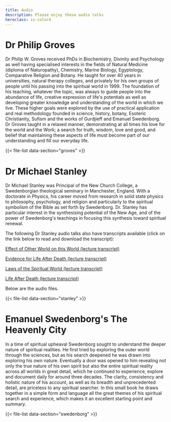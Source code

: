 ```yaml
---
title: Audio
description: Please enjoy these audio talks
heroclass: is-color4
---
```


# Dr Philip Groves

Dr Philip W. Groves received PhDs in Biochemistry, Divinity and Psychology as well having specialised interests in the fields of Natural Medicine (diploma of Naturopathy), Chemistry, Marine Biology, Egyptology, Comparative Religion and Botany. He taught for over 40 years in universities, natural therapy colleges, and privately for his own groups of people until his passing into the spiritual world in 1999. The foundation of his teaching, whatever the topic, was always to guide people into the abundance of life, creative expression of life's potentials as well as developing greater knowledge and understanding of the world in which we live. These higher goals were explored by the use of practical application and real methodology founded in science, history, botany, Esoteric Christianity, Sufism and the works of Gurdjieff and Emanuel Swedenborg. Dr Groves taught in a relaxed manner, demonstrating at all times his love for the world and the Work; a search for truth, wisdom, love and good, and belief that maintaining these aspects of life must become part of our understanding and fill our everyday life.

{{< file-list data-section="groves" >}}

# Dr Michael Stanley

Dr Michael Stanley was Principal of the New Church College, a Swedenborgian theological seminary in Manchester, England. With a doctorate in Physics, his career moved from research in solid state physics to philosophy, psychology, and religion and particularly to the spiritual symbolism of the Bible as set forth by Swedenborg. Dr. Stanley has particular interest in the synthesising potential of the New Age, and of the power of Swedenborg's teachings in focusing this synthesis toward spiritual renewal.

The following Dr Stanley audio talks also have transcripts available (click on the link below to read and download the transcript):

[Effect of Other World on this World (lecture transcript)](https://static.swedenborg.com.au/pdf/transcripts/DrMichaelStanley_Other-World-Effect-on-This-World_transcript.pdf) 

[Evidence for Life After Death (lecture transcript)](https://static.swedenborg.com.au/pdf/transcripts/DrMichaelStanley_Evidence-of-Life-After-Death_transcript.pdf) 

[Laws of the Spiritual World (lecture transcript)](https://static.swedenborg.com.au/pdf/transcripts/DrMichaelStanley_Laws-of-the-Spiritual-World_transcript.pdf) 

[Life After Death (lecture transcript)](https://static.swedenborg.com.au/pdf/transcripts/DrMichaelStanley_Life-After-Death_transcript.pdf)

Below are the audio files.

{{< file-list data-section="stanley" >}}

# Emanuel Swedenborg's The Heavenly City

In a time of spiritual upheaval Swedenborg sought to understand the deeper nature of spiritual realities. He first tried by exploring the outer world through the sciences, but as his search deepened he was drawn into exploring his own nature. Eventually a door was opened to him revealing not only the true nature of his own spirit but also the entire spiritual reality across all worlds in great detail, which he continued to experience, explore and document daily for around three decades. The clarity, consistency and holistic nature of his account, as well as its breadth and unprecedented detail, are priceless to any spiritual searcher. In this small book he draws together in a simple form and language all the great themes of his spiritual search and experience, which makes it an excellent starting point and summary.

{{< file-list data-section="swedenborg" >}}